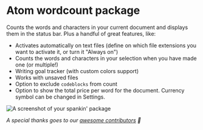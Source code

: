 # Atom wordcount package

Counts the words and characters in your current document and displays them in the status bar. Plus a handful of great features, like:

  - Activates automatically on text files (define on which file extensions you want to activate it, or turn it "Always on")
  - Counts the words and characters in your selection when you have made one (or multiple!)
  - Writing goal tracker (with custom colors support)
  - Works with unsaved files
  - Option to exclude `codeblocks` from count
  - Option to show the total price per word for the document. Currency symbol can be changed in Settings.


![A screenshot of your spankin' package](https://cloud.githubusercontent.com/assets/584259/19187373/62f97ad8-8c8b-11e6-85aa-1282f94f509b.gif)

*A special thanks goes to our [awesome contributors](https://github.com/nesQuick/atom-wordcount/graphs/contributors) 👏*
